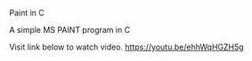 Paint in C

A simple MS PAINT program in C

Visit link below to watch video.
https://youtu.be/ehhWqHGZH5g
